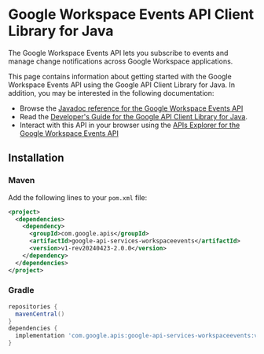 # Google Workspace Events API Client Library for Java

The Google Workspace Events API lets you subscribe to events and manage change notifications across Google Workspace applications.

This page contains information about getting started with the Google Workspace Events API
using the Google API Client Library for Java. In addition, you may be interested
in the following documentation:

* Browse the [Javadoc reference for the Google Workspace Events API][javadoc]
* Read the [Developer's Guide for the Google API Client Library for Java][google-api-client].
* Interact with this API in your browser using the [APIs Explorer for the Google Workspace Events API][api-explorer]

## Installation

### Maven

Add the following lines to your `pom.xml` file:

```xml
<project>
  <dependencies>
    <dependency>
      <groupId>com.google.apis</groupId>
      <artifactId>google-api-services-workspaceevents</artifactId>
      <version>v1-rev20240423-2.0.0</version>
    </dependency>
  </dependencies>
</project>
```

### Gradle

```gradle
repositories {
  mavenCentral()
}
dependencies {
  implementation 'com.google.apis:google-api-services-workspaceevents:v1-rev20240423-2.0.0'
}
```

[javadoc]: https://googleapis.dev/java/google-api-services-workspaceevents/latest/index.html
[google-api-client]: https://github.com/googleapis/google-api-java-client/
[api-explorer]: https://developers.google.com/apis-explorer/#p/workspaceevents/v1/
